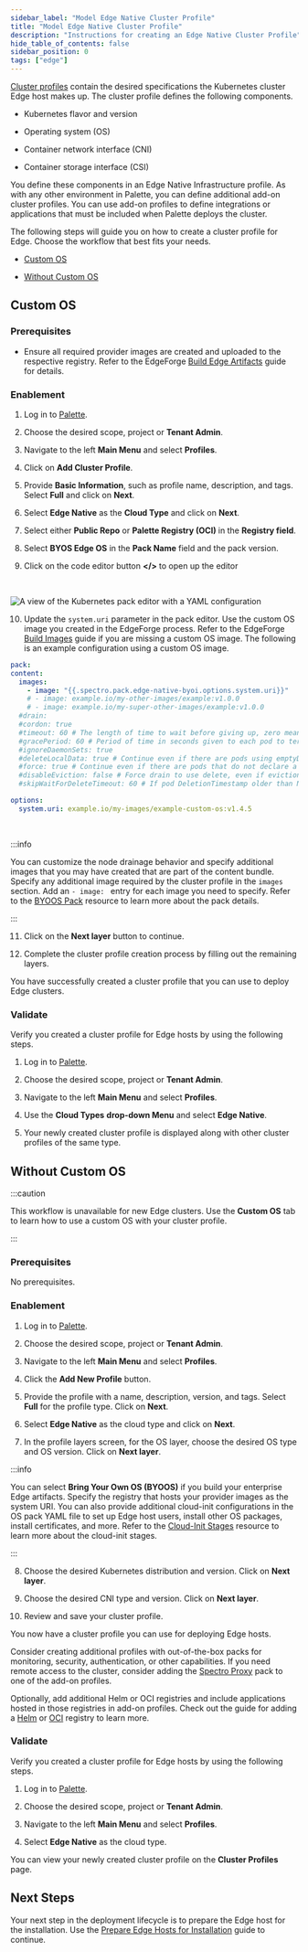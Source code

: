 ```yaml
---
sidebar_label: "Model Edge Native Cluster Profile"
title: "Model Edge Native Cluster Profile"
description: "Instructions for creating an Edge Native Cluster Profile"
hide_table_of_contents: false
sidebar_position: 0
tags: ["edge"]
---
```


[Cluster profiles](../../../profiles/cluster-profiles/cluster-profiles.md) contain the desired specifications the Kubernetes cluster Edge host makes up. The cluster profile defines the following components.

- Kubernetes flavor and version

- Operating system (OS)

- Container network interface (CNI)

- Container storage interface (CSI)

You define these components in an Edge Native Infrastructure profile. As with any other environment in Palette, you can define additional add-on cluster profiles. You can use add-on profiles to define integrations or applications that must be included when Palette deploys the cluster.

The following steps will guide you on how to create a cluster profile for Edge. Choose the workflow that best fits your needs.

- [Custom OS](#custom-os)

- [Without Custom OS](#without-custom-os)

## Custom OS

### Prerequisites

- Ensure all required provider images are created and uploaded to the respective registry. Refer to the EdgeForge [Build Edge Artifacts](../edgeforge-workflow/palette-canvos.md) guide for details.

### Enablement

1. Log in to [Palette](https://console.spectrocloud.com).

2. Choose the desired scope, project or **Tenant Admin**.

3. Navigate to the left **Main Menu** and select **Profiles**.

4. Click on **Add Cluster Profile**.

5. Provide **Basic Information**, such as profile name, description, and tags. Select **Full** and click on **Next**.

6. Select **Edge Native** as the **Cloud Type** and click on **Next**.

7. Select either **Public Repo** or **Palette Registry (OCI)** in the **Registry field**.

8. Select **BYOS Edge OS** in the **Pack Name** field and the pack version.

9. Click on the code editor button **\</\>** to open up the editor

  <br />

![A view of the Kubernetes pack editor with a YAML configuration](/clusters_site-deployment_model-profile_byoos-pack-yaml.png)

10. Update the `system.uri` parameter in the pack editor. Use the custom OS image you created in the EdgeForge process. Refer to the EdgeForge [Build Images](../edgeforge-workflow/palette-canvos.md) guide if you are missing a custom OS image. The following is an example configuration using a custom OS image.

```yaml
pack:
content:
  images:
    - image: "{{.spectro.pack.edge-native-byoi.options.system.uri}}"
    # - image: example.io/my-other-images/example:v1.0.0
    # - image: example.io/my-super-other-images/example:v1.0.0
  #drain:
  #cordon: true
  #timeout: 60 # The length of time to wait before giving up, zero means infinite
  #gracePeriod: 60 # Period of time in seconds given to each pod to terminate gracefully. If negative, the default value specified in the pod will be used
  #ignoreDaemonSets: true
  #deleteLocalData: true # Continue even if there are pods using emptyDir (local data that will be deleted when the node is drained)
  #force: true # Continue even if there are pods that do not declare a controller
  #disableEviction: false # Force drain to use delete, even if eviction is supported. This will bypass checking PodDisruptionBudgets, use with caution
  #skipWaitForDeleteTimeout: 60 # If pod DeletionTimestamp older than N seconds, skip waiting for the pod. Seconds must be greater than 0 to skip.

options:
  system.uri: example.io/my-images/example-custom-os:v1.4.5
```

  <br />

:::info

You can customize the node drainage behavior and specify additional images that you may have created that are part of the content bundle. Specify any additional image required by the cluster profile in the `images` section. Add an `- image: ` entry for each image you need to specify. Refer to the [BYOOS Pack](../../../integrations/byoos.md) resource to learn more about the pack details.

:::

11. Click on the **Next layer** button to continue.

12. Complete the cluster profile creation process by filling out the remaining layers.

You have successfully created a cluster profile that you can use to deploy Edge clusters.

### Validate

Verify you created a cluster profile for Edge hosts by using the following steps.

1. Log in to [Palette](https://console.spectrocloud.com).

2. Choose the desired scope, project or **Tenant Admin**.

3. Navigate to the left **Main Menu** and select **Profiles**.

4. Use the **Cloud Types** **drop-down Menu** and select **Edge Native**.

5. Your newly created cluster profile is displayed along with other cluster profiles of the same type.

## Without Custom OS

:::caution

This workflow is unavailable for new Edge clusters. Use the **Custom OS** tab to learn how to use a custom OS with your cluster profile.

:::

### Prerequisites

No prerequisites.

### Enablement

1. Log in to [Palette](https://console.spectrocloud.com).

2. Choose the desired scope, project or **Tenant Admin**.

3. Navigate to the left **Main Menu** and select **Profiles**.

4. Click the **Add New Profile** button.

5. Provide the profile with a name, description, version, and tags. Select **Full** for the profile type. Click on **Next**.

6. Select **Edge Native** as the cloud type and click on **Next**.

7. In the profile layers screen, for the OS layer, choose the desired OS type and OS version. Click on **Next layer**.

:::info

You can select **Bring Your Own OS (BYOOS)** if you build your enterprise Edge artifacts. Specify the registry that hosts your provider images as the system URI. You can also provide additional cloud-init configurations in the OS pack YAML file to set up Edge host users, install other OS packages, install certificates, and more. Refer to the [Cloud-Init Stages](../edge-configuration/cloud-init.md) resource to learn more about the cloud-init stages.

:::

8. Choose the desired Kubernetes distribution and version. Click on **Next layer**.

9. Choose the desired CNI type and version. Click on **Next layer**.

10. Review and save your cluster profile.

You now have a cluster profile you can use for deploying Edge hosts.

Consider creating additional profiles with out-of-the-box packs for monitoring, security, authentication, or other capabilities. If you need remote access to the cluster, consider adding the [Spectro Proxy](../../../integrations/frp.md) pack to one of the add-on profiles.

Optionally, add additional Helm or OCI registries and include applications hosted in those registries in add-on profiles. Check out the guide for adding a [Helm](../../../registries-and-packs/registries/helm-charts.md) or [OCI](../../../registries-and-packs/registries/oci-registry/oci-registry.md) registry to learn more.

### Validate

Verify you created a cluster profile for Edge hosts by using the following steps.

1. Log in to [Palette](https://console.spectrocloud.com).

2. Choose the desired scope, project or **Tenant Admin**.

3. Navigate to the left **Main Menu** and select **Profiles**.

4. Select **Edge Native** as the cloud type.

You can view your newly created cluster profile on the **Cluster Profiles** page.

## Next Steps

Your next step in the deployment lifecycle is to prepare the Edge host for the installation. Use the [Prepare Edge Hosts for Installation](../site-deployment/stage.md) guide to continue.

<br />
